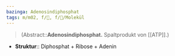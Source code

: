 ```yaml
---
bazinga: Adenosindiphosphat
tags: m/m02, f/🧪, f/🧪/Molekül
---
```

> (Abstract::**Adenosindiphosphat.** Spaltprodukt von [[ATP]].)
- **Struktur**:: Diphosphat + Ribose + Adenin